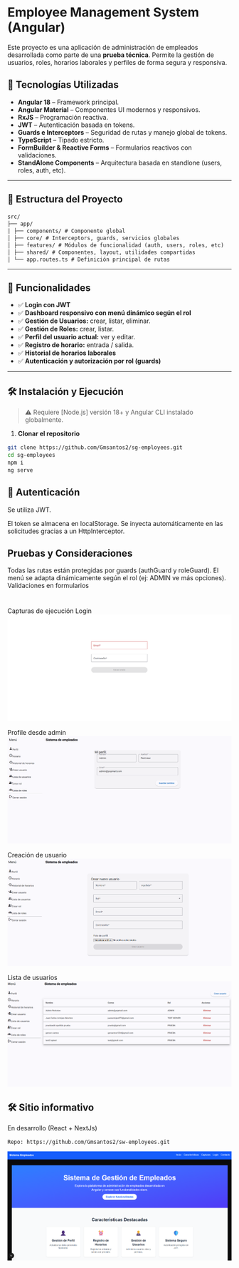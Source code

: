 #  Employee Management System (Angular)

Este proyecto es una aplicación de administración de empleados desarrollada como parte de una **prueba técnica**. Permite la gestión de usuarios, roles, horarios laborales y perfiles de forma segura y responsiva.

## 🚀 Tecnologías Utilizadas

- **Angular 18** – Framework principal.
- **Angular Material** – Componentes UI modernos y responsivos.
- **RxJS** – Programación reactiva.
- **JWT** – Autenticación basada en tokens.
- **Guards e Interceptors** – Seguridad de rutas y manejo global de tokens.
- **TypeScript** – Tipado estricto.
- **FormBuilder & Reactive Forms** – Formularios reactivos con validaciones.
- **StandAlone Components** – Arquitectura basada en standlone (users, roles, auth, etc).

---

## 📁 Estructura del Proyecto

```
src/
├── app/
| ├── components/ # Componente global
│ ├── core/ # Interceptors, guards, servicios globales
│ ├── features/ # Módulos de funcionalidad (auth, users, roles, etc)
│ ├── shared/ # Componentes, layout, utilidades compartidas
│ └── app.routes.ts # Definición principal de rutas
```

---

## 🧩 Funcionalidades

- ✅ **Login con JWT**
- ✅ **Dashboard responsivo con menú dinámico según el rol**
- ✅ **Gestión de Usuarios:** crear, listar, eliminar.
- ✅ **Gestión de Roles:** crear, listar.
- ✅ **Perfil del usuario actual:** ver y editar.
- ✅ **Registro de horario:** entrada / salida.
- ✅ **Historial de horarios laborales**
- ✅ **Autenticación y autorización por rol (guards)**

---

## 🛠️ Instalación y Ejecución

> ⚠️ Requiere [Node.js] versión 18+ y Angular CLI instalado globalmente.

1. **Clonar el repositorio**
```bash
git clone https://github.com/Gmsantos2/sg-employees.git
cd sg-employees
npm i
ng serve
```

## 🔐 Autenticación
Se utiliza JWT.

El token se almacena en localStorage.
Se inyecta automáticamente en las solicitudes gracias a un HttpInterceptor.

## Pruebas y Consideraciones

Todas las rutas están protegidas por guards (authGuard y roleGuard).
El menú se adapta dinámicamente según el rol (ej: ADMIN ve más opciones).
Validaciones en formularios

#
Capturas de ejecución
Login
![Login](./docs/cap1.png)

Profile desde admin
![profile](./docs/cap-admin-profile.png/)

Creación de usuario 
![create](./docs/cap-admin-create.png/)

Lista de usuarios
![profile](./docs/list-users.png/)


## 🛠️ Sitio informativo 
En desarrollo (React + NextJs)
```
Repo: https://github.com/Gmsantos2/sw-employees.git
```
![info](./docs/cap-sg-info.png/)



